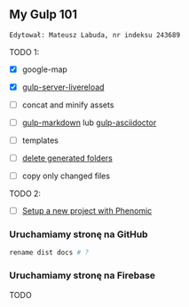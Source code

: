 ﻿## My Gulp 101

```sh
Edytował: Mateusz Labuda, nr indeksu 243689
```

TODO 1:

- [x] google-map 

- [x] [gulp-server-livereload](https://www.npmjs.com/package/gulp-server-livereload)
- [ ] concat and minify assets
- [ ] [gulp-markdown](https://www.npmjs.com/package/gulp-markdown) lub
  [gulp-asciidoctor](https://github.com/asciidoctor/gulp-asciidoctor)
- [ ] templates
- [ ] [delete generated folders](https://github.com/gulpjs/gulp/blob/master/docs/recipes/delete-files-folder.md)
- [ ] copy only changed files

TODO 2:

- [ ] [Setup a new project with Phenomic](https://phenomic.io/docs/setup/)


### Uruchamiamy stronę na GitHub

```sh
rename dist docs # ?
```


### Uruchamiamy stronę na Firebase

TODO
